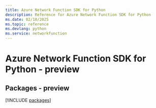 ```yaml
---
title: Azure Network Function SDK for Python
description: Reference for Azure Network Function SDK for Python
ms.date: 02/10/2025
ms.topic: reference
ms.devlang: python
ms.service: networkfunction
---
```

# Azure Network Function SDK for Python - preview
## Packages - preview
[!INCLUDE [packages](network-function-index.md)]